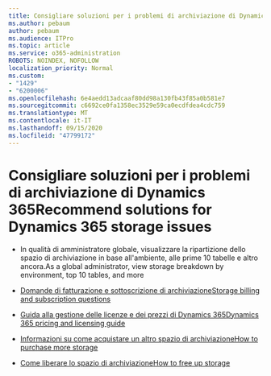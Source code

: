 ```yaml
---
title: Consigliare soluzioni per i problemi di archiviazione di Dynamics 365
ms.author: pebaum
author: pebaum
ms.audience: ITPro
ms.topic: article
ms.service: o365-administration
ROBOTS: NOINDEX, NOFOLLOW
localization_priority: Normal
ms.custom:
- "1429"
- "6200006"
ms.openlocfilehash: 6e4aedd13adcaaf80dd98a130fb43f85a0b581e7
ms.sourcegitcommit: c6692ce0fa1358ec3529e59ca0ecdfdea4cdc759
ms.translationtype: MT
ms.contentlocale: it-IT
ms.lasthandoff: 09/15/2020
ms.locfileid: "47799172"
---
```

# <a name="recommend-solutions-for-dynamics-365-storage-issues"></a><span data-ttu-id="f26f4-102">Consigliare soluzioni per i problemi di archiviazione di Dynamics 365</span><span class="sxs-lookup"><span data-stu-id="f26f4-102">Recommend solutions for Dynamics 365 storage issues</span></span>

* <span data-ttu-id="f26f4-103">In qualità di amministratore globale, visualizzare la ripartizione dello spazio di archiviazione in base all'ambiente, alle prime 10 tabelle e altro ancora.</span><span class="sxs-lookup"><span data-stu-id="f26f4-103">As a global administrator, view storage breakdown by environment, top 10 tables, and more</span></span>

* [<span data-ttu-id="f26f4-104">Domande di fatturazione e sottoscrizione di archiviazione</span><span class="sxs-lookup"><span data-stu-id="f26f4-104">Storage billing and subscription questions</span></span>](https://docs.microsoft.com/dynamics365/customer-engagement/admin/contact-information-microsoft-dynamics-365-online-billing-support)

* [<span data-ttu-id="f26f4-105">Guida alla gestione delle licenze e dei prezzi di Dynamics 365</span><span class="sxs-lookup"><span data-stu-id="f26f4-105">Dynamics 365 pricing and licensing guide</span></span>](https://dynamics.microsoft.com/pricing/)

* [<span data-ttu-id="f26f4-106">Informazioni su come acquistare un altro spazio di archiviazione</span><span class="sxs-lookup"><span data-stu-id="f26f4-106">How to purchase more storage</span></span>](https://docs.microsoft.com/dynamics365/customer-engagement/admin/manage-storage#add-storage-to-dynamics-365-online)

* [<span data-ttu-id="f26f4-107">Come liberare lo spazio di archiviazione</span><span class="sxs-lookup"><span data-stu-id="f26f4-107">How to free up storage</span></span>](https://docs.microsoft.com/dynamics365/customer-engagement/admin/free-storage-space)
